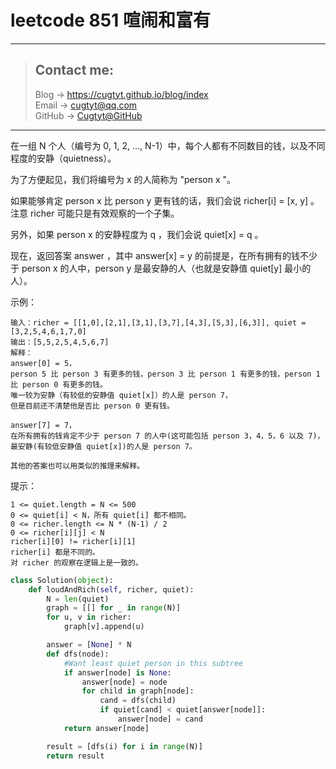 # leetcode 851 喧闹和富有

---
> ## Contact me:
> Blog -> <https://cugtyt.github.io/blog/index>  
> Email -> <cugtyt@qq.com>  
> GitHub -> [Cugtyt@GitHub](https://github.com/Cugtyt)

---

在一组 N 个人（编号为 0, 1, 2, ..., N-1）中，每个人都有不同数目的钱，以及不同程度的安静（quietness）。

为了方便起见，我们将编号为 x 的人简称为 "person x "。

如果能够肯定 person x 比 person y 更有钱的话，我们会说 richer[i] = [x, y] 。注意 richer 可能只是有效观察的一个子集。

另外，如果 person x 的安静程度为 q ，我们会说 quiet[x] = q 。

现在，返回答案 answer ，其中 answer[x] = y 的前提是，在所有拥有的钱不少于 person x 的人中，person y 是最安静的人（也就是安静值 quiet[y] 最小的人）。

示例：

```
输入：richer = [[1,0],[2,1],[3,1],[3,7],[4,3],[5,3],[6,3]], quiet = [3,2,5,4,6,1,7,0]
输出：[5,5,2,5,4,5,6,7]
解释： 
answer[0] = 5，
person 5 比 person 3 有更多的钱，person 3 比 person 1 有更多的钱，person 1 比 person 0 有更多的钱。
唯一较为安静（有较低的安静值 quiet[x]）的人是 person 7，
但是目前还不清楚他是否比 person 0 更有钱。

answer[7] = 7，
在所有拥有的钱肯定不少于 person 7 的人中(这可能包括 person 3，4，5，6 以及 7)，
最安静(有较低安静值 quiet[x])的人是 person 7。

其他的答案也可以用类似的推理来解释。
```

提示：
```
1 <= quiet.length = N <= 500
0 <= quiet[i] < N，所有 quiet[i] 都不相同。
0 <= richer.length <= N * (N-1) / 2
0 <= richer[i][j] < N
richer[i][0] != richer[i][1]
richer[i] 都是不同的。
对 richer 的观察在逻辑上是一致的。
```

``` python
class Solution(object):
    def loudAndRich(self, richer, quiet):
        N = len(quiet)
        graph = [[] for _ in range(N)]
        for u, v in richer:
            graph[v].append(u)

        answer = [None] * N
        def dfs(node):
            #Want least quiet person in this subtree
            if answer[node] is None:
                answer[node] = node
                for child in graph[node]:
                    cand = dfs(child)
                    if quiet[cand] < quiet[answer[node]]:
                        answer[node] = cand
            return answer[node]

        result = [dfs(i) for i in range(N)]
        return result
```